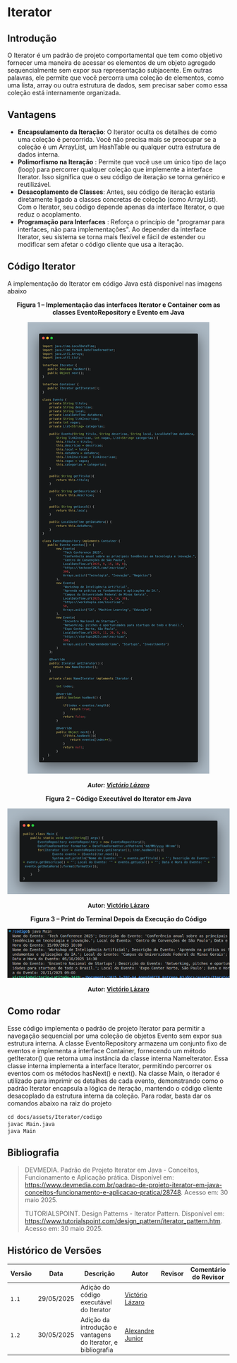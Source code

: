 # Iterator

## Introdução

O Iterator é um padrão de projeto comportamental que tem como objetivo fornecer uma maneira de acessar os elementos de um objeto agregado sequencialmente sem expor sua representação subjacente. Em outras palavras, ele permite que você percorra uma coleção de elementos, como uma lista, array ou outra estrutura de dados, sem precisar saber como essa coleção está internamente organizada.

## Vantagens 

- **Encapsulamento da Iteração**: O Iterator oculta os detalhes de como uma coleção é percorrida. Você não precisa mais se preocupar se a coleção é um ArrayList, um HashTable ou qualquer outra estrutura de dados interna.
- **Polimorfismo na Iteração** : Permite que você use um único tipo de laço (loop) para percorrer qualquer coleção que implemente a interface Iterator. Isso significa que o seu código de iteração se torna genérico e reutilizável.
- **Desacoplamento de Classes**: Antes, seu código de iteração estaria diretamente ligado a classes concretas de coleção (como ArrayList). Com o Iterator, seu código depende apenas da interface Iterator, o que reduz o acoplamento.
- **Programação para Interfaces** : Reforça o princípio de "programar para interfaces, não para implementações". Ao depender da interface Iterator, seu sistema se torna mais flexível e fácil de estender ou modificar sem afetar o código cliente que usa a iteração.

## Código Iterator

A implementação do Iterator em código Java está disponível nas imagens abaixo

<center>

<a id="fig2">**Figura 1 – Implementação das interfaces Iterator e Container com as classes EventoRepository e Evento em Java**</a>

![Interfaces Iterator e Container com as classes EventoRepository e Evento](../../../assets/Iterator/cod1.png)

<font size="2"><p style="text-align: center"><b>_Autor: <a href="https://github.com/Victor-oss">Victório Lázaro</a>_</b></p></font>

<a id="fig2">**Figura 2 – Código Executável do Iterator em Java**</a>

![Classe Main](../../../assets/Iterator/cod2.png)

<font size="2"><p style="text-align: center"><b>Autor: <a href="https://github.com/Victor-oss">Victório Lázaro</a> </b></p></font>

<a id="fig2">**Figura 3 – Print do Terminal Depois da Execução do Código**</a>

![Classe Main](../../../assets/Iterator/terminal_iterator.png)

<font size="2"><p style="text-align: center"><b>Autor: <a href="https://github.com/Victor-oss">Victório Lázaro</a> </b></p></font>
</center>


## Como rodar

Esse código implementa o padrão de projeto Iterator para permitir a navegação sequencial por uma coleção de objetos Evento sem expor sua estrutura interna. A classe EventoRepository armazena um conjunto fixo de eventos e implementa a interface Container, fornecendo um método getIterator() que retorna uma instância da classe interna NameIterator. Essa classe interna implementa a interface Iterator, permitindo percorrer os eventos com os métodos hasNext() e next().
Na classe Main, o iterador é utilizado para imprimir os detalhes de cada evento, demonstrando como o padrão Iterator encapsula a lógica de iteração, mantendo o código cliente desacoplado da estrutura interna da coleção. Para rodar, basta dar os comandos abaixo na raiz do projeto

```
cd docs/assets/Iterator/codigo
javac Main.java
java Main
```
## Bibliografia

> DEVMEDIA. Padrão de Projeto Iterator em Java - Conceitos, Funcionamento e Aplicação prática. Disponível em: https://www.devmedia.com.br/padrao-de-projeto-iterator-em-java-conceitos-funcionamento-e-aplicacao-pratica/28748. Acesso em: 30 maio 2025.
>
> TUTORIALSPOINT. Design Patterns - Iterator Pattern. Disponível em: https://www.tutorialspoint.com/design_pattern/iterator_pattern.htm. Acesso em: 30 maio 2025.
>

## Histórico de Versões

| Versão | Data       | Descrição                                                      | Autor                                            | Revisor | Comentário do Revisor |
| ------ | ---------- | -------------------------------------------------------------- | ------------------------------------------------ | ------- | --------------------- |
| `1.1`  | 29/05/2025 | Adição do código executável do Iterator | [Victório Lázaro](https://github.com/Victor-oss) |         | 
| `1.2`  | 30/05/2025 | Adição da introdução e vantagens do Iterator, e bibliografia | [Alexandre Junior](https://github.com/AlexandreLJr) |         | 
